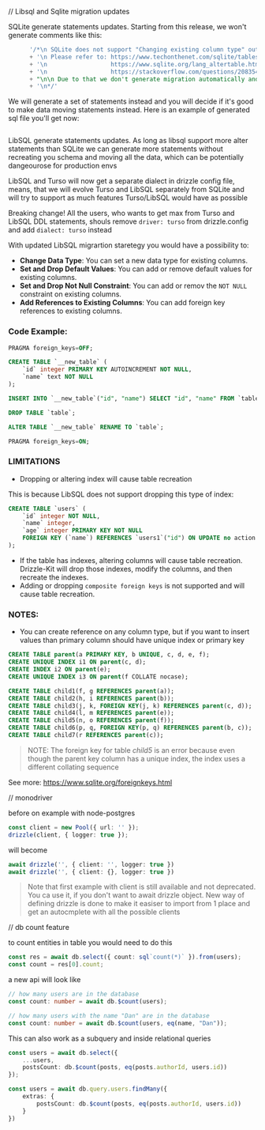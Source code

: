 // Libsql and Sqlite migration updates

SQLite generate statements updates. Starting from this release, we won't generate comments like this:

```sql
      '/*\n SQLite does not support "Changing existing column type" out of the box, we do not generate automatic migration for that, so it has to be done manually'
      + '\n Please refer to: https://www.techonthenet.com/sqlite/tables/alter_table.php'
      + '\n                  https://www.sqlite.org/lang_altertable.html'
      + '\n                  https://stackoverflow.com/questions/2083543/modify-a-columns-type-in-sqlite3'
      + "\n\n Due to that we don't generate migration automatically and it has to be done manually"
      + '\n*/'
```

We will generate a set of statements instead and you will decide if it's good to make data moving statements instead. Here is an example of generated sql file you'll get now:

```sql
```

LibSQL generate statements updates. As long as libsql support more alter statements than SQLite we can generate more statements without recreating you schema and moving all the data, which can be potentially dangeourose for production envs

LibSQL and Turso will now get a separate dialect in drizzle config file, means, that we will evolve Turso and LibSQL separately from SQLite and will try to support as much features Turso/LibSQL would have as possible

Breaking change! All the users, who wants to get max from Turso and LibSQL DDL statements, shouls remove `driver: turso` from drizzle.config and add `dialect: turso` instead

With updated LibSQL migrartion staretegy you would have a possibility to:

- **Change Data Type**: You can set a new data type for existing columns.
- **Set and Drop Default Values**: You can add or remove default values for existing columns.
- **Set and Drop Not Null Constraint**: You can add or remov the `NOT NULL` constraint on existing columns.
- **Add References to Existing Columns**: You can add foreign key references to existing columns.


### Code Example:

```sql
PRAGMA foreign_keys=OFF; 

CREATE TABLE `__new_table` (
    `id` integer PRIMARY KEY AUTOINCREMENT NOT NULL,
    `name` text NOT NULL
);

INSERT INTO `__new_table`("id", "name") SELECT "id", "name" FROM `table`;

DROP TABLE `table`;

ALTER TABLE `__new_table` RENAME TO `table`;

PRAGMA foreign_keys=ON;
```

### LIMITATIONS

- Dropping or altering index will cause table recreation

This is because LibSQL does not support dropping this type of index:

```sql
CREATE TABLE `users` (
	`id` integer NOT NULL,
	`name` integer,
	`age` integer PRIMARY KEY NOT NULL
	FOREIGN KEY (`name`) REFERENCES `users1`("id") ON UPDATE no action ON DELETE no action
);
```

- If the table has indexes, altering columns will cause table recreation.
  Drizzle-Kit will drop those indexes, modify the columns, and then recreate the indexes.
- Adding or dropping `composite foreign keys` is not supported and will cause table recreation.

### NOTES:

- You can create reference on any column type, but if you want to insert values than primary column should have unique index or primary key

```sql
CREATE TABLE parent(a PRIMARY KEY, b UNIQUE, c, d, e, f);
CREATE UNIQUE INDEX i1 ON parent(c, d);
CREATE INDEX i2 ON parent(e);
CREATE UNIQUE INDEX i3 ON parent(f COLLATE nocase);

CREATE TABLE child1(f, g REFERENCES parent(a));                        -- Ok
CREATE TABLE child2(h, i REFERENCES parent(b));                        -- Ok
CREATE TABLE child3(j, k, FOREIGN KEY(j, k) REFERENCES parent(c, d));  -- Ok
CREATE TABLE child4(l, m REFERENCES parent(e));                        -- Error!
CREATE TABLE child5(n, o REFERENCES parent(f));                        -- Error!
CREATE TABLE child6(p, q, FOREIGN KEY(p, q) REFERENCES parent(b, c));  -- Error!
CREATE TABLE child7(r REFERENCES parent(c));                           -- Error!
```

> NOTE: The foreign key for table *child5* is an error because even though the parent key column has a unique index, the index uses a different collating sequence

See more: https://www.sqlite.org/foreignkeys.html

// monodriver

before on example with node-postgres

```ts
const client = new Pool({ url: '' });
drizzle(client, { logger: true });
```

will become

```ts
await drizzle('', { client: '', logger: true })
await drizzle('', { client: {}, logger: true })
```

> Note that first example with client is still available and not deprecated. You ca use it, if you don't want to await drizzle object. New way of defining drizzle is done to make it easiser to import from 1 place and get an autocmplete with all the possible clients

// db count feature

to count entities in table you would need to do this
```ts
const res = await db.select({ count: sql`count(*)` }).from(users);
const count = res[0].count;
```

a new api will look like
```ts
// how many users are in the database
const count: number = await db.$count(users);

// how many users with the name "Dan" are in the database
const count: number = await db.$count(users, eq(name, "Dan"));
```

This can also work as a subquery and inside relational queries
```ts
const users = await db.select({
    ...users,
    postsCount: db.$count(posts, eq(posts.authorId, users.id))
});

const users = await db.query.users.findMany({
    extras: {
        postsCount: db.$count(posts, eq(posts.authorId, users.id))
    }
})
```

